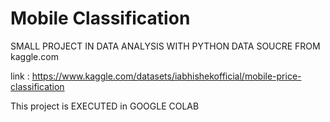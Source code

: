 # Mobile Classification
 SMALL PROJECT IN DATA ANALYSIS WITH PYTHON 
 DATA SOUCRE FROM kaggle.com 
 
 link : https://www.kaggle.com/datasets/iabhishekofficial/mobile-price-classification

 This project is  EXECUTED in GOOGLE COLAB

